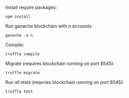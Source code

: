 Install require packages: 
```
npm install
```

Run ganache blockchain with *n* accounts
```
ganache -a n
```

Compile:
```
truffle compile
```

Migrate (requires blockchain running on port 8545):
```
truffle migrate
```

Run all tests (requries blockchain running on port 8545):
```
truffle test
```